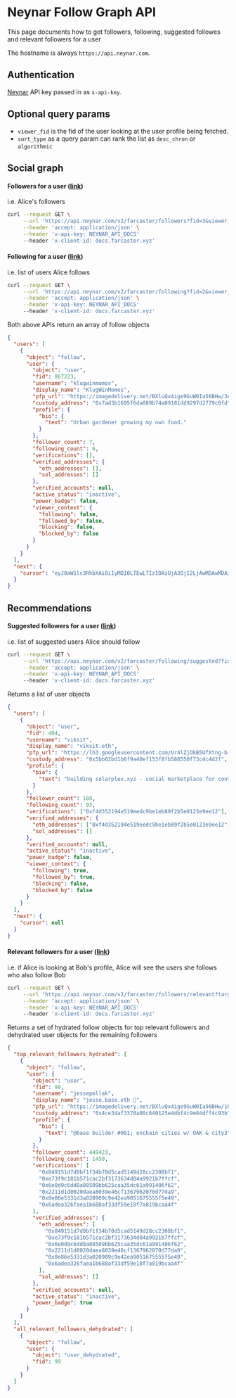 # Neynar Follow Graph API

This page documents how to get followers, following, suggested followes and relevant followers for a user

The hostname is always `https://api.neynar.com`.

## Authentication

[Neynar](https://neynar.com) API key passed in as `x-api-key`.

## Optional query params

- `viewer_fid` is the fid of the user looking at the user profile being fetched.
- `sort_type` as a query param can rank the list as `desc_chron` or `algorithmic`

## Social graph

#### Followers for a user ([link](https://docs.neynar.com/reference/followers-v2))

i.e. Alice's followers

```bash
curl --request GET \
     --url 'https://api.neynar.com/v2/farcaster/followers?fid=3&viewer_fid=3&sort_type=algorithmic&limit=1' \
     --header 'accept: application/json' \
     --header 'x-api-key: NEYNAR_API_DOCS'
     --header 'x-client-id: docs.farcaster.xyz'
```

#### Following for a user ([link](https://docs.neynar.com/reference/following-v2))

i.e. list of users Alice follows

```bash
curl --request GET \
     --url 'https://api.neynar.com/v2/farcaster/following?fid=2&viewer_fid=3&sort_type=algorithmic&limit=1' \
     --header 'accept: application/json' \
     --header 'x-api-key: NEYNAR_API_DOCS'
     --header 'x-client-id: docs.farcaster.xyz'
```

Both above APIs return an array of follow objects

```json
{
  "users": [
    {
      "object": "follow",
      "user": {
        "object": "user",
        "fid": 867223,
        "username": "klugwinmomos",
        "display_name": "KlugWinMomos",
        "pfp_url": "https://imagedelivery.net/BXluQx4ige9GuW0Ia56BHw/3efc6042-eb84-422a-7a6c-be1d22f81c00/rectcrop3",
        "custody_address": "0x7ad3b1695f6da889b74a09181dd9297d2779c0fd",
        "profile": {
          "bio": {
            "text": "Urban gardener growing my own food."
          }
        },
        "follower_count": 7,
        "following_count": 6,
        "verifications": [],
        "verified_addresses": {
          "eth_addresses": [],
          "sol_addresses": []
        },
        "verified_accounts": null,
        "active_status": "inactive",
        "power_badge": false,
        "viewer_context": {
          "following": false,
          "followed_by": false,
          "blocking": false,
          "blocked_by": false
        }
      }
    }
  ],
  "next": {
    "cursor": "eyJ0aW1lc3RhbXAiOiIyMDI0LTEwLTIzIDAzOjA3OjI2LjAwMDAwMDAiLCJmaWQiOjg2NzIyM30%3D"
  }
}
```

## Recommendations

#### Suggested followers for a user ([link](https://docs.neynar.com/reference/suggested-follows))

i.e. list of suggested users Alice should follow

```bash
curl --request GET \
     --url 'https://api.neynar.com/v2/farcaster/following/suggested?fid=2&viewer_fid=3&limit=1' \
     --header 'accept: application/json' \
     --header 'x-api-key: NEYNAR_API_DOCS'
     --header 'x-client-id: docs.farcaster.xyz'
```

Returns a list of user objects

```json
{
  "users": [
    {
      "object": "user",
      "fid": 404,
      "username": "viksit",
      "display_name": "viksit.eth",
      "pfp_url": "https://lh3.googleusercontent.com/Ur4lZjOkB5UfXtng-b-j0Ius-IaLN3AdJ9dkOrW5Gr9FMnAyISzf7KSAwjE2WQyIwCQki6Loh8NPyHccDvGuXrCLh9BY_TYXBaYPdw",
      "custody_address": "0x5bb02bd1b6f9a40ef153f8fb588550f73c4c4d2f",
      "profile": {
        "bio": {
          "text": "building solarplex.xyz - social marketplace for content creators"
        }
      },
      "follower_count": 188,
      "following_count": 93,
      "verifications": ["0xf4d352194e519eedc9be1eb89f2b5e0123e9ee12"],
      "verified_addresses": {
        "eth_addresses": ["0xf4d352194e519eedc9be1eb89f2b5e0123e9ee12"],
        "sol_addresses": []
      },
      "verified_accounts": null,
      "active_status": "inactive",
      "power_badge": false,
      "viewer_context": {
        "following": true,
        "followed_by": true,
        "blocking": false,
        "blocked_by": false
      }
    }
  ],
  "next": {
    "cursor": null
  }
}
```

#### Relevant followers for a user ([link](https://docs.neynar.com/reference/relevant-followers))

i.e. if Alice is looking at Bob's profile, Alice will see the users she follows who also follow Bob

```bash
curl --request GET \
     --url 'https://api.neynar.com/v2/farcaster/followers/relevant?target_fid=3&viewer_fid=2' \
     --header 'accept: application/json' \
     --header 'x-api-key: NEYNAR_API_DOCS'
     --header 'x-client-id: docs.farcaster.xyz'
```

Returns a set of hydrated follow objects for top relevant followers and dehydrated user objects for the remaining followers

```json
{
  "top_relevant_followers_hydrated": [
    {
      "object": "follow",
      "user": {
        "object": "user",
        "fid": 99,
        "username": "jessepollak",
        "display_name": "jesse.base.eth 🔵",
        "pfp_url": "https://imagedelivery.net/BXluQx4ige9GuW0Ia56BHw/1013b0f6-1bf4-4f4e-15fb-34be06fede00/original",
        "custody_address": "0x4ce34af3378a00c640125e4dbf4c9e64dff4c93b",
        "profile": {
          "bio": {
            "text": "@base builder #001; onchain cities w/ OAK & city3"
          }
        },
        "follower_count": 449423,
        "following_count": 1450,
        "verifications": [
          "0x849151d7d0bf1f34b70d5cad5149d28cc2308bf1",
          "0xe73f9c181b571cac2bf3173634d04a9921b7ffcf",
          "0x6e0d9c6dd8a08509bb625caa35dc61a991406f62",
          "0x2211d1d0020daea8039e46cf1367962070d77da9",
          "0x8e86e5331d3a020909c9e42ea9051675555f5e49",
          "0x6adea326faea1b688af33df59e18f7a819bcaa4f"
        ],
        "verified_addresses": {
          "eth_addresses": [
            "0x849151d7d0bf1f34b70d5cad5149d28cc2308bf1",
            "0xe73f9c181b571cac2bf3173634d04a9921b7ffcf",
            "0x6e0d9c6dd8a08509bb625caa35dc61a991406f62",
            "0x2211d1d0020daea8039e46cf1367962070d77da9",
            "0x8e86e5331d3a020909c9e42ea9051675555f5e49",
            "0x6adea326faea1b688af33df59e18f7a819bcaa4f"
          ],
          "sol_addresses": []
        },
        "verified_accounts": null,
        "active_status": "inactive",
        "power_badge": true
      }
    }
  ],
  "all_relevant_followers_dehydrated": [
    {
      "object": "follow",
      "user": {
        "object": "user_dehydrated",
        "fid": 99
      }
    }
  ]
}
```
